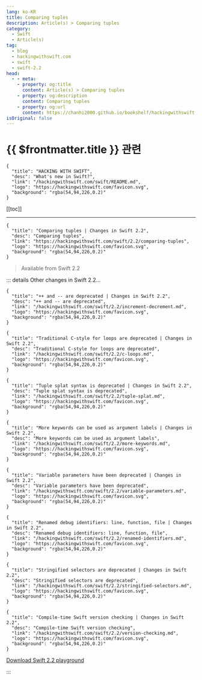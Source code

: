 ```yaml
---
lang: ko-KR
title: Comparing tuples
description: Article(s) > Comparing tuples
category:
  - Swift
  - Article(s)
tag: 
  - blog
  - hackingwithswift.com
  - swift
  - swift-2.2
head:
  - - meta:
    - property: og:title
      content: Article(s) > Comparing tuples
    - property: og:description
      content: Comparing tuples
    - property: og:url
      content: https://chanhi2000.github.io/bookshelf/hackingwithswift.com/swift/2.2/comparing-tuples.html
isOriginal: false
---
```


# {{ $frontmatter.title }} 관련

```component VPCard
{
  "title": "HACKING WITH SWIFT",
  "desc": "What's new in Swift?",
  "link": "/hackingwithswift.com/swift/README.md",
  "logo": "https://hackingwithswift.com/favicon.svg",
  "background": "rgba(54,94,226,0.2)"
}
```

[[toc]]

---

```component VPCard
{
  "title": "Comparing tuples | Changes in Swift 2.2",
  "desc": "Comparing tuples",
  "link": "https://hackingwithswift.com/swift/2.2/comparing-tuples", 
  "logo": "https://hackingwithswift.com/favicon.svg",
  "background": "rgba(54,94,226,0.2)"
}
```

> Available from Swift 2.2

::: details Other changes in Swift 2.2…

```component VPCard
{
  "title": "++ and -- are deprecated | Changes in Swift 2.2",
  "desc": "++ and -- are deprecated",
  "link": "/hackingwithswift.com/swift/2.2/increment-decrement.md",
  "logo": "https://hackingwithswift.com/favicon.svg",
  "background": "rgba(54,94,226,0.2)"
}
```

```component VPCard
{
  "title": "Traditional C-style for loops are deprecated | Changes in Swift 2.2",
  "desc": "Traditional C-style for loops are deprecated",
  "link": "/hackingwithswift.com/swift/2.2/c-loops.md",
  "logo": "https://hackingwithswift.com/favicon.svg",
  "background": "rgba(54,94,226,0.2)"
}
```
<!-- 
```component VPCard
{
  "title": "Comparing tuples | Changes in Swift 2.2 ",
  "desc": "Comparing tuples",
  "link": "/hackingwithswift.com/swift/2.2/comparing-tuples.md",
  "logo": "https://hackingwithswift.com/favicon.svg",
  "background": "rgba(54,94,226,0.2)"
}
```
-->
```component VPCard
{
  "title": "Tuple splat syntax is deprecated | Changes in Swift 2.2",
  "desc": "Tuple splat syntax is deprecated",
  "link": "/hackingwithswift.com/swift/2.2/tuple-splat.md",
  "logo": "https://hackingwithswift.com/favicon.svg",
  "background": "rgba(54,94,226,0.2)"
}
```

```component VPCard
{
  "title": "More keywords can be used as argument labels | Changes in Swift 2.2",
  "desc": "More keywords can be used as argument labels",
  "link": "/hackingwithswift.com/swift/2.2/more-keywords.md",
  "logo": "https://hackingwithswift.com/favicon.svg",
  "background": "rgba(54,94,226,0.2)"
}
```

```component VPCard
{
  "title": "Variable parameters have been deprecated | Changes in Swift 2.2",
  "desc": "Variable parameters have been deprecated",
  "link": "/hackingwithswift.com/swift/2.2/variable-parameters.md",
  "logo": "https://hackingwithswift.com/favicon.svg",
  "background": "rgba(54,94,226,0.2)"
}
```

```component VPCard
{
  "title": "Renamed debug identifiers: line, function, file | Changes in Swift 2.2",
  "desc": "Renamed debug identifiers: line, function, file",
  "link": "/hackingwithswift.com/swift/2.2/renamed-identifiers.md",
  "logo": "https://hackingwithswift.com/favicon.svg",
  "background": "rgba(54,94,226,0.2)"
}
```

```component VPCard
{
  "title": "Stringified selectors are deprecated | Changes in Swift 2.2",
  "desc": "Stringified selectors are deprecated",
  "link": "/hackingwithswift.com/swift/2.2/stringified-selectors.md",
  "logo": "https://hackingwithswift.com/favicon.svg",
  "background": "rgba(54,94,226,0.2)"
}
```

```component VPCard
{
  "title": "Compile-time Swift version checking | Changes in Swift 2.2",
  "desc": "Compile-time Swift version checking",
  "link": "/hackingwithswift.com/swift/2.2/version-checking.md",
  "logo": "https://hackingwithswift.com/favicon.svg",
  "background": "rgba(54,94,226,0.2)"
}
```

[<VPIcon icon="fas fa-file-zipper"/>Download Swift 2.2 playground](https://hackingwithswift.com/files/playgrounds/swift/playground-2-1-to-2-2.playground.zip)

:::

